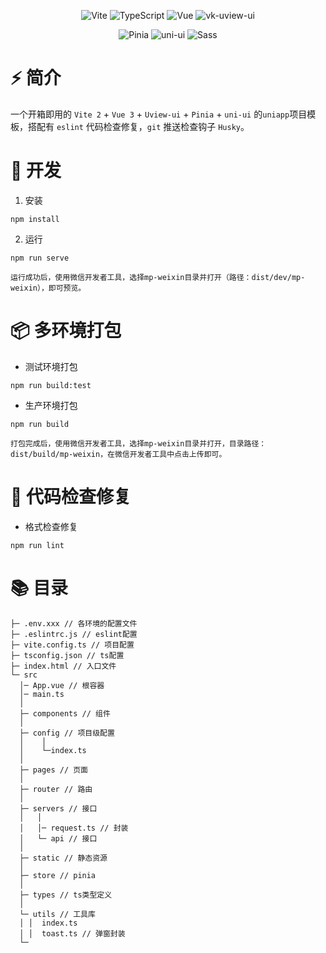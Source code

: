 <div align=center>
  
![Vite](https://img.shields.io/badge/2.9.1-Vite-orange)
![TypeScript](https://img.shields.io/badge/4.6.3-TypeScript-lightgrey)
![Vue](https://img.shields.io/badge/3.2.31-Vue-brightgreen)
![vk-uview-ui](https://img.shields.io/badge/1.3.3-vk--uview--ui-blueviolet)
  
</div>
<div align=center>
  
![Pinia](https://img.shields.io/badge/2.0.12-Pinia-yellow)
![uni-ui](https://img.shields.io/badge/1.4.12-uni--ui-409EFF)
![Sass](https://img.shields.io/badge/1.49.9-Sass-orange)
  
</div>

# ⚡️ 简介

一个开箱即用的 `Vite 2` + `Vue 3` + `Uview-ui` + `Pinia` + `uni-ui` 的`uniapp`项目模板，搭配有 `eslint` 代码检查修复，`git` 推送检查钩子 `Husky`。

# 🚀 开发

1. 安装

```
npm install
```

2. 运行

```
npm run serve
```

`运行成功后，使用微信开发者工具，选择mp-weixin目录并打开（路径：dist/dev/mp-weixin），即可预览。`

# 📦️ 多环境打包

- 测试环境打包

```
npm run build:test
```

- 生产环境打包

```
npm run build
```

`打包完成后，使用微信开发者工具，选择mp-weixin目录并打开，目录路径：dist/build/mp-weixin，在微信开发者工具中点击上传即可。`

# 🔧 代码检查修复

- 格式检查修复

```
npm run lint
```

# 📚 目录

```
├─ .env.xxx // 各环境的配置文件
├─ .eslintrc.js // eslint配置
├─ vite.config.ts // 项目配置
├─ tsconfig.json // ts配置
├─ index.html // 入口文件
└─ src
  │─ App.vue // 根容器
  │─ main.ts
  │  
  ├─ components // 组件
  │          
  ├─ config // 项目级配置
  │    │
  │    └─index.ts
  │      
  ├─ pages // 页面
  │                          
  ├─ router // 路由
  │          
  ├─ servers // 接口
  │   │  
  │   │─ request.ts // 封装
  │   └─ api // 接口
  │      
  ├─ static // 静态资源
  │              
  ├─ store // pinia             
  │      
  ├─ types // ts类型定义
  │      
  └─ utils // 工具库
  │ │  index.ts
  │ │  toast.ts // 弹窗封装
  └─
```
